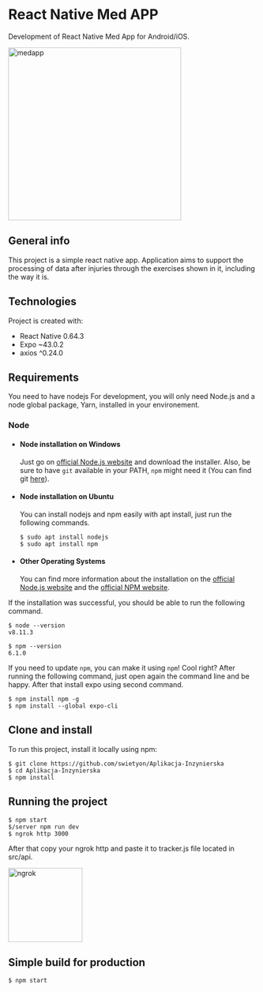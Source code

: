 # React Native Med APP

Development of React Native Med App for Android/iOS.

<img src="https://res.cloudinary.com/swietyon/image/upload/v1646045141/1_fswvx9.jpg" width="350" title="medapp">

## General info
This project is a simple react native app. Application aims to support the processing of data
after injuries through the exercises shown in it, including the way it is.
	
## Technologies
Project is created with:
* React Native 0.64.3
* Expo ~43.0.2
* axios ^0.24.0

## Requirements
You need to have nodejs
For development, you will only need Node.js and a node global package, Yarn, installed in your environement.

### Node
- #### Node installation on Windows

  Just go on [official Node.js website](https://nodejs.org/) and download the installer.
Also, be sure to have `git` available in your PATH, `npm` might need it (You can find git [here](https://git-scm.com/)).

- #### Node installation on Ubuntu

  You can install nodejs and npm easily with apt install, just run the following commands.

      $ sudo apt install nodejs
      $ sudo apt install npm

- #### Other Operating Systems
  You can find more information about the installation on the [official Node.js website](https://nodejs.org/) and the [official NPM website](https://npmjs.org/).
  
If the installation was successful, you should be able to run the following command.

    $ node --version
    v8.11.3

    $ npm --version
    6.1.0

If you need to update `npm`, you can make it using `npm`! Cool right? After running the following command, just open again the command line and be happy. After that install expo using second command.

    $ npm install npm -g
    $ npm install --global expo-cli
	
## Clone and install
To run this project, install it locally using npm:

```
$ git clone https://github.com/swietyon/Aplikacja-Inzynierska
$ cd Aplikacja-Inzynierska
$ npm install
```
## Running the project

    $ npm start
    $/server npm run dev
    $ ngrok http 3000
   
After that copy your ngrok http and paste it to tracker.js file located in src/api.

<img src="https://res.cloudinary.com/swietyon/image/upload/v1646046053/2_cyxw6m.jpg" width="150" title="ngrok">


## Simple build for production

    $ npm start
